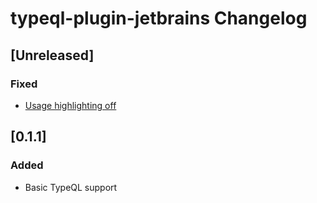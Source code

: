<!-- Keep a Changelog guide -> https://keepachangelog.com -->

# typeql-plugin-jetbrains Changelog

## [Unreleased]
### Fixed
- [Usage highlighting off](#8)

## [0.1.1]
### Added
- Basic TypeQL support

